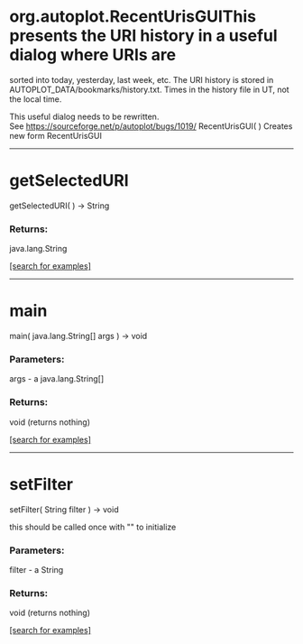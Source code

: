 # org.autoplot.RecentUrisGUIThis presents the URI history in a useful dialog where URIs are
 sorted into today, yesterday, last week, etc.  The URI history is
 stored in AUTOPLOT_DATA/bookmarks/history.txt.  Times in the history file
 in UT, not the local time.
 
 This useful dialog needs to be rewritten.  
 See https://sourceforge.net/p/autoplot/bugs/1019/
RecentUrisGUI( )
Creates new form RecentUrisGUI

***
<a name="getSelectedURI"></a>
# getSelectedURI
getSelectedURI(  ) &rarr; String



### Returns:
java.lang.String


<a href="https://github.com/autoplot/dev/search?q=getSelectedURI&unscoped_q=getSelectedURI">[search for examples]</a>

***
<a name="main"></a>
# main
main( java.lang.String[] args ) &rarr; void



### Parameters:
args - a java.lang.String[]

### Returns:
void (returns nothing)


<a href="https://github.com/autoplot/dev/search?q=main&unscoped_q=main">[search for examples]</a>

***
<a name="setFilter"></a>
# setFilter
setFilter( String filter ) &rarr; void

this should be called once with "" to initialize

### Parameters:
filter - a String

### Returns:
void (returns nothing)


<a href="https://github.com/autoplot/dev/search?q=setFilter&unscoped_q=setFilter">[search for examples]</a>

